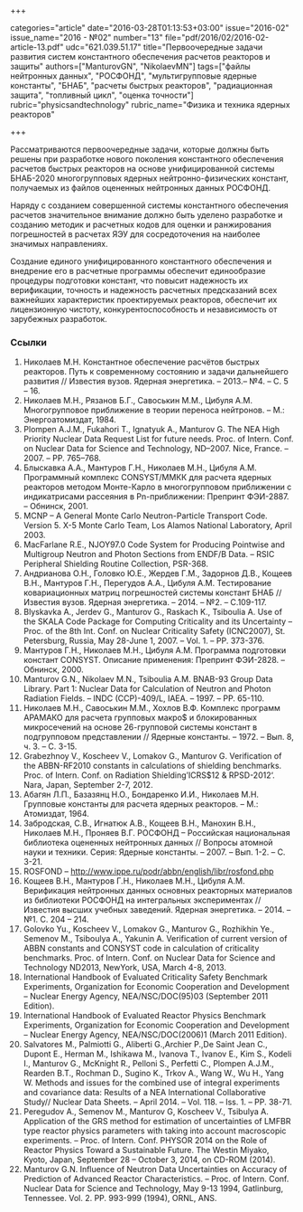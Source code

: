 +++

categories="article"
date="2016-03-28T01:13:53+03:00"
issue="2016-02"
issue_name="2016 - №02"
number="13"
file="pdf/2016/02/2016-02-article-13.pdf"
udc="621.039.51.17"
title="Первоочередные задачи развития систем константного обеспечения расчетов реакторов и защиты"
authors=["ManturovGN", "NikolaevMN"]
tags=["файлы нейтронных данных", "РОСФОНД", "мультигрупповые ядерные константы", "БНАБ", "расчеты быстрых реакторов", "радиационная защита", "топливный цикл", "оценка точности"]
rubric="physicsandtechnology"
rubric_name="Физика и техника ядерных реакторов"

+++

Рассматриваются первоочередные задачи, которые должны быть решены при разработке нового поколения константного обеспечения расчетов быстрых реакторов на основе унифицированной системы БНАБ-2020 многогрупповых ядерных нейтронно-физических констант, получаемых из файлов оцененных нейтронных данных РОСФОНД. 

Наряду с созданием совершенной системы константного обеспечения расчетов значительное внимание должно быть уделено разработке и созданию методик и расчетных кодов для оценки и ранжирования погрешностей в расчетах ЯЭУ для сосредоточения на наиболее значимых направлениях.

Создание единого унифицированного константного обеспечения и внедрение его в расчетные программы обеспечит единообразие процедуры подготовки констант, что повысит надежность их верификации, точность и надежность расчетных предсказаний всех важнейших характеристик проектируемых реакторов, обеспечит их лицензионную чистоту, конкурентоспособность и независимость от зарубежных разработок.

### Ссылки

1. Николаев М.Н. Константное обеспечение расчётов быстрых реакторов. Путь к современному состоянию и задачи дальнейшего развития // Известия вузов. Ядерная энергетика. – 2013.– №4. – С. 5 – 16.
2. Николаев М.Н., Рязанов Б.Г., Савоськин М.М., Цибуля А.М. Многогрупповое приближение в теории переноса нейтронов. – М.: Энергоатомиздат, 1984.
3. Plompen A.J.M., Fukahori T., Ignatyuk A., Manturov G. The NEA High Priority Nuclear Data Request List for future needs. Proc. of Intern. Conf. on Nuclear Data for Science and Technology, ND–2007. Nice, France. – 2007. – PP. 765–768.
4. Блыскавка А.А., Мантуров Г.Н., Николаев М.Н., Цибуля А.М. Программный комплекс CONSYST/ММКК для расчета ядерных реакторов методом Монте-Карло в многогрупповом приближении с индикатрисами рассеяния в Рn-приближении: Препринт ФЭИ-2887. – Обнинск, 2001.
5. MCNP – A General Monte Carlo Neutron-Particle Transport Code. Version 5. X-5 Monte Carlo Team, Los Alamos National Laboratory, April 2003.
6. MacFarlane R.E., NJOY97.0 Code System for Producing Pointwise and Multigroup Neutron and Photon Sections from ENDF/B Data. – RSIC Peripheral Shielding Routine Collection, PSR-368.
7. Андрианова О.Н., Головко Ю.Е., Жердев Г.М., Задорнов Д.В., Кощеев В.Н., Мантуров Г.Н., Перегудов А.А., Цибуля A.М. Тестирование ковариационных матриц погрешностей системы констант БНАБ // Известия вузов. Ядерная энергетика. – 2014. – №2. – С.109-117.
8. Blyskavka A., Jerdev G., Manturov G., Raskach K., Tsiboulia A. Use of the SKALA Code Package for Computing Criticality and its Uncertainty – Proc. of the 8th Int. Conf. on Nuclear Criticality Safety (ICNC2007), St. Petersburg, Russia, May 28-June 1, 2007. – Vol. 1. – PP. 373-376.
9. Мантуров Г.Н., Николаев М.Н., Цибуля А.М. Программа подготовки констант CONSYST. Описание применения: Препринт ФЭИ-2828. – Обнинск, 2000.
10. Manturov G.N., Nikolaev M.N., Tsiboulia A.M. BNAB-93 Group Data Library. Part 1: Nuclear Data for Calculation of Neutron and Photon Radiation Fields. – INDC (CCP)-409/L, IAEA. – 1997. – PP. 65-110.
11. Николаев М.Н., Савоськин М.М., Хохлов В.Ф. Комплекс программ АРАМАКО для расчета групповых макро$ и блокированных микросечений на основе 26-групповой системы констант в подгрупповом представлении // Ядерные константы. – 1972. – Вып. 8, ч. 3. – С. 3-15.
12. Grabezhnoy V., Koscheev V., Lomakov G., Manturov G. Verification of the ABBN-RF2010 constants in calculations of shielding benchmarks. Proc. of Intern. Conf. on Radiation Shielding’ICRS$12 & RPSD-2012‘. Nara, Japan, September 2-7, 2012.
13. Абагян Л.П., Базазянц Н.О., Бондаренко И.И., Николаев М.Н. Групповые константы для расчета ядерных реакторов. – М.: Атомиздат, 1964.
14. Забродская, С.В., Игнатюк А.В., Кощеев В.Н., Манохин В.Н., Николаев М.Н., Проняев В.Г. РОСФОНД – Российская национальная библиотека оцененных нейтронных данных // Вопросы атомной науки и техники. Серия: Ядерные константы. – 2007. – Вып. 1-2. – C. 3-21.
15. ROSFOND – http://www.ippe.ru/podr/abbn/english/libr/rosfond.php
16. Кощеев В.Н., Мантуров Г.Н., Николаев М.Н., Цибуля A.М. Верификация нейтронных данных основных реакторных материалов из библиотеки РОСФОНД на интегральных экспериментах // Известия высших учебных заведений. Ядерная энергетика. – 2014. – №1. С. 204 – 214.
17. Golovko Yu., Koscheev V., Lomakov G., Manturov G., Rozhikhin Ye., Semenov M., Tsiboulya A., Yakunin A. Verification of current version of ABBN constants and CONSYST code in calculation of criticality benchmarks. Proc. of Intern. Conf. on Nuclear Data for Science and Technology ND2013, NewYork, USA, March 4-8, 2013.
18. International Handbook of Evaluated Criticality Safety Benchmark Experiments, Organization for Economic Cooperation and Development – Nuclear Energy Agency, NEA/NSC/DOC(95)03 (September 2011 Edition).
19. International Handbook of Evaluated Reactor Physics Benchmark Experiments, Organization for Economic Cooperation and Development – Nuclear Energy Agency, NEA/NSC/DOC(2006)1 (March 2011 Edition).
20. Salvatores M., Palmiotti G., Aliberti G.,Archier P.,De Saint Jean C., Dupont E., Herman M., Ishikawa M., Ivanova T., Ivanov E., Kim S., Kodeli I., Manturov G., McKnight R., Pelloni S., Perfetti C., Plompen A.J.M., Rearden B.T., Rochman D., Sugino K., Trkov A., Wang W., Wu H., Yang W. Methods and issues for the combined use of integral experiments and covariance data: Results of a NEA International Collaborative Study// Nuclear Data Sheets. – April 2014. – Vol. 118. – Iss. 1. – PP. 38-71.
21. Peregudov A., Semenov M., Manturov G, Koscheev V., Tsibulya A. Application of the GRS method for estimation of uncertainties of LMFBR type reactor physics parameters with taking into account macroscopic experiments. – Proc. of Intern. Conf. PHYSOR 2014 on the Role of Reactor Physics Toward a Sustainable Future. The Westin Miyako, Kyoto, Japan, September 28 – October 3, 2014, on CD-ROM (2014).
22. Manturov G.N. Influence of Neutron Data Uncertainties on Accuracy of Prediction of Advanced Reactor Characteristics. – Proc. of Intern. Conf. Nuclear Data for Science and Technology, May 9-13 1994, Gatlinburg, Tennessee. Vol. 2. PP. 993-999 (1994), ORNL, ANS.